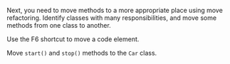 Next, you need to move methods to a more appropriate place using move refactoring.
Identify classes with many responsibilities, and move some methods from one class to another.

<div class="hint" title="Shortcut for Move refactoring">
  
Use the F6 shortcut to move a code element.

</div>

<div class="hint" title="Refactoring hint">

Move `start()` and `stop()` methods to the `Car` class.

</div>
